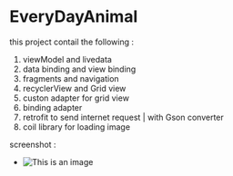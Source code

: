 # EveryDayAnimal
this project contail the following :
  1. viewModel and livedata
  2. data binding and view binding
  3. fragments and navigation 
  4. recyclerView and Grid view
  5. custon adapter for grid view
  6. binding adapter
  7. retrofit to send internet request | with Gson converter
  8. coil library for loading image
  
  screenshot : 
  - ![This is an image](https://github.com/saraXX/EveryDayAnimal/blob/master/screenshout.gif)


  
